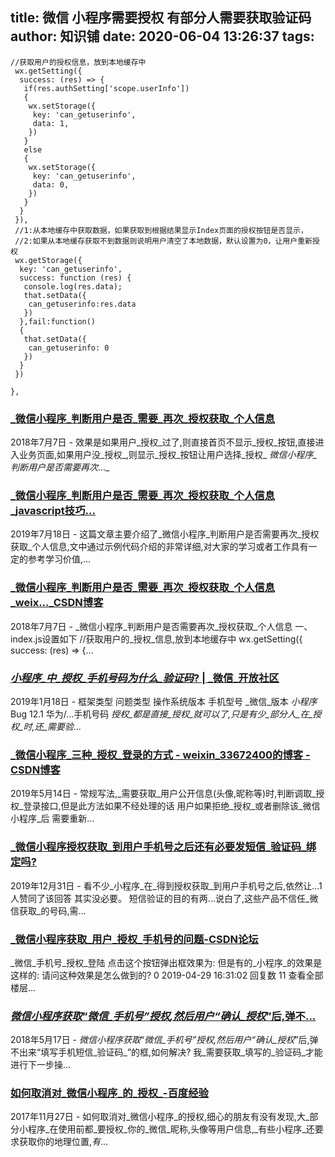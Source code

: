 
title: 微信 小程序需要授权 有部分人需要获取验证码
author: 知识铺
date: 2020-06-04 13:26:37
tags:
---
 ```
//获取用户的授权信息，放到本地缓存中
  wx.getSetting({
   success: (res) => {
    if(res.authSetting['scope.userInfo'])
    {
     wx.setStorage({
      key: 'can_getuserinfo',
      data: 1,
     })
    }
    else
    {
     wx.setStorage({
      key: 'can_getuserinfo',
      data: 0,
     })
    }
   }
  }),
  //1:从本地缓存中获取数据，如果获取到根据结果显示Index页面的授权按钮是否显示，
  //2:如果从本地缓存获取不到数据则说明用户清空了本地数据，默认设置为0，让用户重新授权
  wx.getStorage({
   key: 'can_getuserinfo',
   success: function (res) { 
    console.log(res.data);
    that.setData({
     can_getuserinfo:res.data
    })
   },fail:function()
   {
    that.setData({
     can_getuserinfo: 0
    })
   }
  })
  
 },
```
### [_微信小程序_判断用户是否_需要_再次_授权获取_个人信息](https://zshipu.com/t?url=http://www.mamicode.com/info-detail-2364455.html)

 2018年7月7日 - 效果是如果用户_授权_过了,则直接首页不显示_授权_按钮,直接进入业务页面,如果用户没_授权_,则显示_授权_按钮让用户选择_授权_ _微信小程序_判断用户是否需要再次_..._

### [_微信小程序_判断用户是否_需要_再次_授权获取_个人信息_javascript技巧...](https://zshipu.com/t?url=https://www.jb51.net/article/165706.htm)

 2019年7月18日 - 这篇文章主要介绍了_微信小程序_判断用户是否需要再次_授权获取_个人信息,文中通过示例代码介绍的非常详细,对大家的学习或者工作具有一定的参考学习价值,...

### [_微信小程序_判断用户是否_需要_再次_授权获取_个人信息_weix..._CSDN博客](https://zshipu.com/t?url=https://blog.csdn.net/weixin_30376083/article/details/97030538)

 2018年7月7日 - _微信小程序_判断用户是否需要再次_授权获取_个人信息 一、index.js设置如下 //获取用户的_授权_信息,放到本地缓存中 wx.getSetting({ success: (res) => {...

### [_小程序_中_授权_手机号码为什么_验证码_? | _微信_开放社区](https://zshipu.com/t?url=https://developers.weixin.qq.com/community/develop/doc/000acce6c6059821bff769f3b5b000?_at=1559135518468)

 2019年1月18日 - 框架类型 问题类型 操作系统版本 手机型号 _微信_版本 _小程序_ Bug 12.1 华为/...手机号码 _授权_都是直接_授权_就可以了,只是有少_部分人_在_授权_时,还_需要验_...

### [_微信小程序_三种_授权_登录的方式 - weixin_33672400的博客 - CSDN博客](https://zshipu.com/t?url=https://blog.csdn.net/weixin_33672400/article/details/92256790)

 2019年5月14日 - 常规写法,_需要获取_用户公开信息(头像,昵称等)时,判断调取_授权_登录接口,但是此方法如果不经处理的话 用户如果拒绝_授权_或者删除该_微信小程序_后 需要重新...

### [_微信小程序授权获取_到用户手机号之后还有必要发短信_验证码_绑定吗?](https://zshipu.com/t?url=https://www.zhihu.com/question/328913067?d=123)

 2019年12月31日 - 看不少_小程序_在_得到授权获取_到用户手机号之后,依然让...1人赞同了该回答 其实没必要。 短信验证的目的有两...说白了,这些产品不信任_微信获取_的号码,需...

### [_微信小程序获取_用户_授权_手机号的问题-CSDN论坛](https://zshipu.com/t?url=https://bbs.csdn.net/topics/392585119?list=lz)

 _微信_手机号_授权_登陆 点击这个按钮弹出框效果为: 但是有的_小程序_的效果是这样的: 请问这种效果是怎么做到的? 0 2019-04-29 16:31:02 回复数 11 查看全部楼层...

### [_微信小程序获取_“_微信_手机号”_授权_,然后用户“确认_授权_”后,弹不...](https://zshipu.com/t?url=https://segmentfault.com/q/1010000014067340?utm_source=tag-newest)

 2018年5月17日 - _微信小程序获取_“_微信_手机号”_授权_,然后用户“确认_授权_”后,弹不出来“填写手机短信_验证码_”的框,如何解决? 我_需要获取_填写的_验证码_才能进行下一步操...

### [如何取消对_微信小程序_的_授权_-百度经验](https://zshipu.com/t?url=https://jingyan.baidu.com/article/4f34706e1f6454e386b56d56.html)

 2017年11月27日 - 如何取消对_微信小程序_的授权,细心的朋友有没有发现,大_部分小程序_在使用前都_要授权_你的_微信_昵称,头像等用户信息,_有些小程序_还要求获取你的地理位置,_有_...
